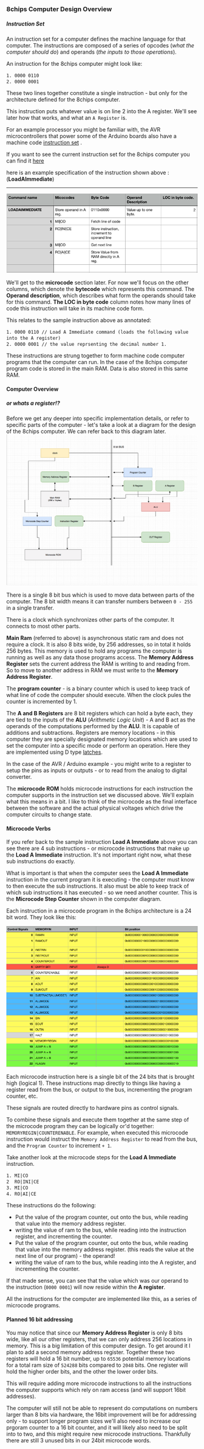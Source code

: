 ### 8chips Computer Design Overview

##### Instruction Set

An instruction set for a computer defines the machine language for that computer. The instructions are composed of a series of opcodes (*what the computer should do*) and operands (*the inputs to those operations*).

 An instruction for the 8chips computer might look like:

``` 
1. 0000 0110
2. 0000 0001
```

These two lines together constitute a single instruction - but only for the architecture defined for the 8chips computer.

This instruction puts whatever value is on line 2 into the A register. We'll see later how that works, and what an `A Register` is.

For an example processor you might be familiar with, the AVR microcontrollers that power some of the Arduino boards also have a machine code [instruction set](https://en.wikipedia.org/wiki/Atmel_AVR_instruction_set) .


If you want to see the current instruction set for the 8chips computer you can find it [here](./instruction_set_1.md)

here is an example specification of the instruction shown above :
(**LoadAImmediate**)
___
![LoadAImm](./loadaimm.png)

We'll get to the **microcode** section later. For now we'll focus on the other columns, which denote the **bytecode** which represents this command. The **Operand description**, which describes what form the operands should take for this command. **The LOC in byte code** column notes how many lines of code this instruction will take in its machine code form.

This relates to the sample instruction above as annotated:
``` 
1. 0000 0110 // Load A Immediate command (loads the following value into the A register)
2. 0000 0001 // the value reprsenting the decimal number 1.
```

These instructions are strung together to form machine code computer programs that the computer can run. In the case of the 8chips computer program code is stored in the main RAM. Data is also stored in this same RAM.

#### Computer Overview
##### or whats a register!?
Before we get any deeper into specific implementation details, or refer to specific parts of the computer - let's take a look at a diagram for the design of the 8chips computer. We can refer back to this diagram later.
![LoadAImm](./8chips1diagram.png)

There is a single 8 bit bus which is used to move data between parts of the computer. The 8 bit width means it can transfer numbers between `0 - 255` in a single transfer.

There is a clock which synchronizes other parts of the computer. It connects to most other parts.

**Main Ram** (referred to above) is asynchronous static ram and does not require a clock. It is also 8 bits wide, by 256 addresses, so in total it holds 256 bytes. This memory is used to hold
any programs the computer is running as well as any data those programs access. The **Memory Address Register** sets the current address the RAM is writing to and reading from. So to move to another address in RAM we must write to the **Memory Address Register**.

The **program counter** - is a binary counter which is used to keep track of what line of code the computer should execute. When the clock pules the counter is incremented by 1.

The **A and B Registers** are 8 bit registers which can hold a byte each, they are tied to the inputs of the **ALU** (*Arithmetic Logic Unit*) - A and B act as the operands of the computations performed by the **ALU**. It is capable of additions and subtractions.
Registers are memory locations - in this computer they are specially designated memory locations which are used to set the computer into a specific mode or perform an operation. Here they are implemented using D type [latches](http://www.ti.com/lit/ds/symlink/sn74ls173a.pdf). 

In the case of the AVR / Arduino example - you might write to a register to setup the pins as inputs or outputs - or to read from the analog to digital converter.


The **microcode ROM** holds microcode instructions for each instruction the computer supports in the instruction set we discussed above. We'll explain what this means in a bit. I like to think of the microcode as the final interface between the software and the actual physical voltages which drive the computer circuits to change state.

#### Microcode Verbs
If you refer back to the sample instruction **Load A Immediate** above you can see there are 4 sub instructions - or microcode instructions that make up the **Load A Immediate** instruction. It's not important right now, what these sub instructions do exactly.

What is important is that when the computer sees the **Load A Immediate** instruction in the current program it is executing - the computer must know to then execute the sub instructions. It also must be able to keep track of which sub instructions it has executed - so we need another counter. This is the **Microcode Step Counter** shown in the computer diagram.

Each instruction in a microcode program in the 8chips architecture is a 24 bit word. They look like this:

![micro](./micro.png)

 Each microcode instruction here is a single bit of the 24 bits that is brought high (logical 1). These instructions map directly to things like having a register read from the bus, or output to the bus, incrementing the program counter, etc.

 These signals are routed directly to hardware pins as control signals.

 To combine these signals and execute them together at the same step of the microcode program they can be logically or'd together: `MEMORYREGIN|COUNTERENABLE`. For example, when executed this microcode instruction would instruct the `Memory Address Register` to read from the bus, and the `Program Counter` to increment `+ 1`.

Take another look at the microcode steps for the **Load A Immediate** instruction.
```
1. MI|CO
2  RO|INI|CE
3. MI|CO
4. RO|AI|CE
```

These instructions do the following:
* Put the value of the program counter, out onto the bus, while reading that value into the memory address register.
* writing the value of ram to the bus, while reading into the instruction register, and incrementing the counter.
* Put the value of the program counter, out onto the bus, while reading that value into the memory address register. (this reads the value at the next line of our program) - the operand!
* writing the value of ram to the bus, while reading into the A register, and incrementing the counter.

If that made sense, you can see that the value which was our operand to the instruction (`0000 0001`) will now reside within the **A register**.

All the instructions for the computer are implemented like this, as a series of microcode programs.

#### Planned 16 bit addressing

You may notice that since our **Memory Address Register** is only 8 bits wide, like all our other registers, that we can only address 256 locations in memory. This is a big limitation of this computer design. To get around it I plan to add a second memory address register. Together these two registers will hold a 16 bit number, up to `65536` potential memory locations for a total ram size of `524288` bits compared to `2048` bits. One register will hold the higher order bits, and the other the lower order bits.

This will require adding more microcode instructions to all the instructions the computer supports which rely on ram access (and will support 16bit addresses).


The computer will still not be able to represent do computations on numbers larger than 8 bits via hardware, the 16bit improvement will be for addressing only - to support longer program sizes we'll also need to increase our prgoram counter to a 16 bit counter, and it will likely also need to be split into to two, and this might require new microcode instructions. Thankfully there are still 3 unused bits in our 24bit microcode words.

